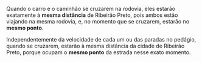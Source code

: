 Quando o carro e o caminhão se cruzarem na rodovia, eles estarão exatamente à **mesma distância** de Ribeirão Preto, pois ambos estão viajando na mesma rodovia, e, no momento que se cruzarem, estarão no **mesmo ponto**. 

Independentemente da velocidade de cada um ou das paradas no pedágio, quando se cruzarem, estarão à mesma distância da cidade de Ribeirão Preto, porque ocupam o **mesmo ponto** da estrada nesse exato momento.

